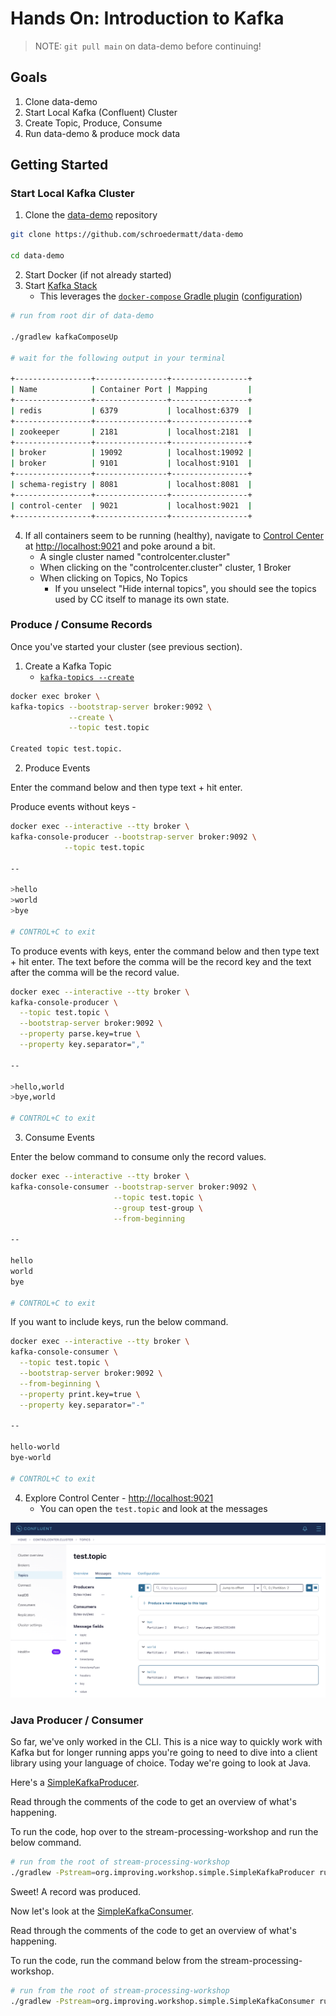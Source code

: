 # Hands On: Introduction to Kafka

> NOTE: `git pull main` on data-demo before continuing!

## Goals

1. Clone data-demo
2. Start Local Kafka (Confluent) Cluster
3. Create Topic, Produce, Consume
4. Run data-demo & produce mock data

## Getting Started

### Start Local Kafka Cluster

1. Clone the [data-demo](https://github.com/schroedermatt/data-demo) repository

```bash
git clone https://github.com/schroedermatt/data-demo

cd data-demo
```

2. Start Docker (if not already started)
3. Start [Kafka Stack](https://github.com/schroedermatt/data-demo/blob/main/kafka/local/cluster/docker-compose-confluent.yml)
    - This leverages the [`docker-compose` Gradle plugin](https://github.com/avast/gradle-docker-compose-plugin) ([configuration](https://github.com/schroedermatt/data-demo/blob/main/build.gradle#L47-L53))

```bash
# run from root dir of data-demo

./gradlew kafkaComposeUp

# wait for the following output in your terminal

+-----------------+----------------+-----------------+
| Name            | Container Port | Mapping         |
+-----------------+----------------+-----------------+
| redis           | 6379           | localhost:6379  |
+-----------------+----------------+-----------------+
| zookeeper       | 2181           | localhost:2181  |
+-----------------+----------------+-----------------+
| broker          | 19092          | localhost:19092 |
| broker          | 9101           | localhost:9101  |
+-----------------+----------------+-----------------+
| schema-registry | 8081           | localhost:8081  |
+-----------------+----------------+-----------------+
| control-center  | 9021           | localhost:9021  |
+-----------------+----------------+-----------------+
```

4. If all containers seem to be running (healthy), navigate to [Control Center](https://docs.confluent.io/platform/current/control-center/index.html) at [http://localhost:9021](http://localhost:9021) and poke around a bit.
   * A single cluster named "controlcenter.cluster"
   * When clicking on the "controlcenter.cluster" cluster, 1 Broker
   * When clicking on Topics, No Topics 
     * If you unselect "Hide internal topics", you should see the topics used by CC itself to manage its own state.

### Produce / Consume Records

Once you've started your cluster (see previous section).

1. Create a Kafka Topic
    - [`kafka-topics --create`](https://docs.confluent.io/kafka/operations-tools/topic-operations.html#add-a-topic)

```bash
docker exec broker \
kafka-topics --bootstrap-server broker:9092 \
             --create \
             --topic test.topic

Created topic test.topic.
```

2. Produce Events

Enter the command below and then type text + hit enter.

Produce events without keys -

```bash
docker exec --interactive --tty broker \
kafka-console-producer --bootstrap-server broker:9092 \
            --topic test.topic

--

>hello
>world
>bye

# CONTROL+C to exit
```

To produce events with keys, enter the command below and then type text + hit enter. The text before the comma will be the record key and the text after the comma will be the record value.

```bash
docker exec --interactive --tty broker \
kafka-console-producer \
  --topic test.topic \
  --bootstrap-server broker:9092 \
  --property parse.key=true \
  --property key.separator=","

--

>hello,world
>bye,world

# CONTROL+C to exit
```

3. Consume Events

Enter the below command to consume only the record values.

```bash
docker exec --interactive --tty broker \                                                                                                                                                                                             INT 7s
kafka-console-consumer --bootstrap-server broker:9092 \
                       --topic test.topic \
                       --group test-group \
                       --from-beginning

--

hello
world
bye

# CONTROL+C to exit
```

If you want to include keys, run the below command.

```bash
docker exec --interactive --tty broker \
kafka-console-consumer \
  --topic test.topic \
  --bootstrap-server broker:9092 \
  --from-beginning \
  --property print.key=true \
  --property key.separator="-"
  
--

hello-world
bye-world

# CONTROL+C to exit
```

4. Explore Control Center - [http://localhost:9021](http://localhost:9021)
   - You can open the `test.topic` and look at the messages

![cc](./images/control-center-topic-messages.png)

### Java Producer / Consumer

So far, we've only worked in the CLI. This is a nice way to quickly work with Kafka but for longer running apps
you're going to need to dive into a client library using your language of choice. Today we're going to look at Java.

Here's a [SimpleKafkaProducer](https://github.com/schroedermatt/stream-processing-workshop/blob/main/src/main/java/org/improving/workshop/simple/SimpleKafkaProducer.java).

Read through the comments of the code to get an overview of what's happening.

To run the code, hop over to the stream-processing-workshop and run the below command.

```bash
# run from the root of stream-processing-workshop
./gradlew -Pstream=org.improving.workshop.simple.SimpleKafkaProducer run
```

Sweet! A record was produced.

Now let's look at the [SimpleKafkaConsumer](https://github.com/schroedermatt/stream-processing-workshop/blob/main/src/main/java/org/improving/workshop/simple/SimpleKafkaConsumer.java).

Read through the comments of the code to get an overview of what's happening.

To run the code, run the command below from the stream-processing-workshop.

```bash
# run from the root of stream-processing-workshop
./gradlew -Pstream=org.improving.workshop.simple.SimpleKafkaConsumer run
```
